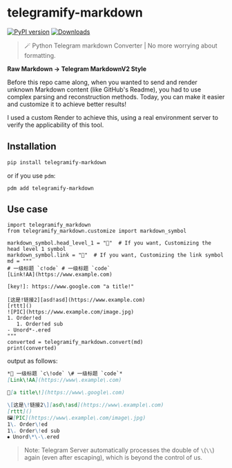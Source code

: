 # telegramify-markdown

[![PyPI version](https://badge.fury.io/py/telegramify-markdown.svg)](https://badge.fury.io/py/telegramify-markdown)
[![Downloads](https://pepy.tech/badge/telegramify-markdown)](https://pepy.tech/project/telegramify-markdown)

> 🪄 Python Telegram markdown Converter | No more worrying about formatting.

**Raw Markdown -> Telegram MarkdownV2 Style**

Before this repo came along, when you wanted to send and render unknown Markdown content (like GitHub's Readme),
you had to use complex parsing and reconstruction methods.
Today, you can make it easier and customize it to achieve better results!

I used a custom Render to achieve this, using a real environment server to verify the applicability of this tool.

## Installation

```bash
pip install telegramify-markdown
```

or if you use `pdm`:

```shell
pdm add telegramify-markdown
```

## Use case

````python3
import telegramify_markdown
from telegramify_markdown.customize import markdown_symbol

markdown_symbol.head_level_1 = "📌"  # If you want, Customizing the head level 1 symbol
markdown_symbol.link = "🔗"  # If you want, Customizing the link symbol
md = """
# 一级标题 `c!ode` # 一级标题 `code`
[Link!AA](https://www.example.com)

[key!]: https://www.google.com "a title!"

[这是!链接2][asd!asd](https://www.example.com)
[rttt]()
![PIC](https://www.example.com/image.jpg)
1. Order!ed
   1. Order!ed sub
- Unord*-.ered
"""
converted = telegramify_markdown.convert(md)
print(converted)
````

output as follows:

```markdown
*📌 一级标题 `c\!ode` \# 一级标题 `code`*
[Link\!AA](https://www\.example\.com)

🔗[a title\!](https://www\.google\.com)

\[这是\!链接2\][asd\!asd](https://www\.example\.com)
[rttt]()
🖼[PIC](https://www\.example\.com/image\.jpg)
1\. Order\!ed
1\. Order\!ed sub
⦁ Unord\*\-\.ered
```

> Note: Telegram Server automatically processes the double of `\`(`\\`) again (even after escaping), which is beyond the
> control of us.